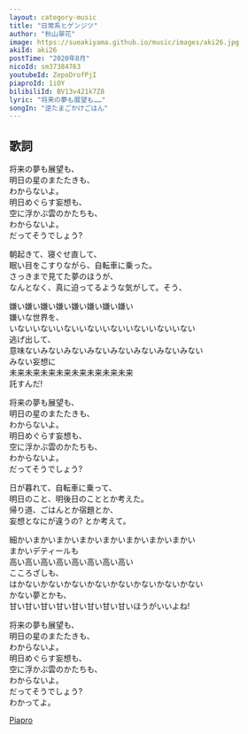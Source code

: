 ```yaml
---
layout: category-music
title: "日常系ヒゲンジツ"
author: "秋山翠花"
image: https://sueakiyama.github.io/music/images/aki26.jpg
akiId: aki26
postTime: "2020年8月"
nicoId: sm37384763
youtubeId: ZepoDrofPjI
piaproId: 1iOY
bilibiliId: BV13v421k7Z8
lyric: "将来の夢も展望も……"
songIn: "逆たまごかけごはん"
---
```


## 歌詞

将来の夢も展望も、  
明日の星のまたたきも、  
わからないよ。  
明日めぐらす妄想も、  
空に浮かぶ雲のかたちも、  
わからないよ。  
だってそうでしょう?

朝起きて、寝ぐせ直して、  
眠い目をこすりながら、自転車に乗った。  
さっきまで見てた夢のほうが、  
なんとなく、真に迫ってるような気がして。そう、

嫌い嫌い嫌い嫌い嫌い嫌い嫌い嫌い  
嫌いな世界を、  
いないいないいないいないいないいないいないいない  
逃げ出して、  
意味ないみないみないみないみないみないみないみない  
みない妄想に  
未来未来未来未来未来未来未来未来  
託すんだ!

将来の夢も展望も、  
明日の星のまたたきも、  
わからないよ。  
明日めぐらす妄想も、  
空に浮かぶ雲のかたちも、  
わからないよ。  
だってそうでしょう?

日が暮れて、自転車に乗って、  
明日のこと、明後日のこととか考えた。  
帰り道、ごはんとか宿題とか、  
妄想となにが違うの? とか考えて。  

細かいまかいまかいまかいまかいまかいまかいまかい  
まかいデティールも  
高い高い高い高い高い高い高い高い  
こころざしも、  
はかないかないかないかないかないかないかないかない  
かない夢とかも、  
甘い甘い甘い甘い甘い甘い甘い甘いほうがいいよね!

将来の夢も展望も、  
明日の星のまたたきも、  
わからないよ。  
明日めぐらす妄想も、  
空に浮かぶ雲のかたちも、  
わからないよ。  
だってそうでしょう?  
わかってよ。

<a href="https://piapro.jp/t/1iOY" target="_blank">Piapro</a>
